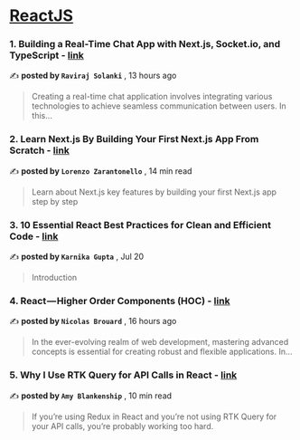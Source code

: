 
<h1><a href=https://medium.com/tag/reactjs/recommended target="_blank" rel="noopener noreferrer">ReactJS</a></h1>
<h3>1. Building a Real-Time Chat App with Next.js, Socket.io, and TypeScript - <a href=https://medium.com/@ravirajsolanki/building-a-real-time-chat-app-with-next-js-socket-io-and-typescript-e60ba40c09c7?source=tag_recommended_feed---------0-84----------reactjs----------48ca84ef_3367_4f17_93d0_ba070b36bf3e------- target="_blank" rel="noopener noreferrer">link</a></h3>

✍️ **posted by `Raviraj Solanki`** <date> , 13 hours ago</date>

<blockquote>Creating a real-time chat application involves integrating various technologies to achieve seamless communication between users. In this…</blockquote>

<h3>2. Learn Next.js By Building Your First Next.js App From Scratch - <a href=https://medium.com/gitconnected/learn-next-js-by-building-your-first-next-js-app-from-scratch-8ec7cc93a9cb?source=tag_recommended_feed---------1-107----------reactjs----------48ca84ef_3367_4f17_93d0_ba070b36bf3e------- target="_blank" rel="noopener noreferrer">link</a></h3>

✍️ **posted by `Lorenzo Zarantonello`** <date> , 14 min read</date>

<blockquote>Learn about Next.js key features by building your first Next.js app step by step</blockquote>

<h3>3. 10 Essential React Best Practices for Clean and Efficient Code - <a href=https://medium.com/womenintechnology/10-essential-react-best-practices-for-clean-and-efficient-code-551caf6b9439?source=tag_recommended_feed---------2-85----------reactjs----------48ca84ef_3367_4f17_93d0_ba070b36bf3e------- target="_blank" rel="noopener noreferrer">link</a></h3>

✍️ **posted by `Karnika Gupta`** <date> , Jul 20</date>

<blockquote>Introduction</blockquote>

<h3>4. React — Higher Order Components (HOC) - <a href=https://medium.com/@brdnicolas/react-higher-order-components-hoc-8f3337318bec?source=tag_recommended_feed---------3-84----------reactjs----------48ca84ef_3367_4f17_93d0_ba070b36bf3e------- target="_blank" rel="noopener noreferrer">link</a></h3>

✍️ **posted by `Nicolas Brouard`** <date> , 16 hours ago</date>

<blockquote>In the ever-evolving realm of web development, mastering advanced concepts is essential for creating robust and flexible applications. In…</blockquote>

<h3>5. Why I Use RTK Query for API Calls in React - <a href=https://medium.com/codex/why-i-use-rtk-query-for-api-calls-in-react-fee9e2a4538?source=tag_recommended_feed---------4-107----------reactjs----------48ca84ef_3367_4f17_93d0_ba070b36bf3e------- target="_blank" rel="noopener noreferrer">link</a></h3>

✍️ **posted by `Amy Blankenship`** <date> , 10 min read</date>

<blockquote>If you’re using Redux in React and you’re not using RTK Query for your API calls, you’re probably working too hard.</blockquote>

